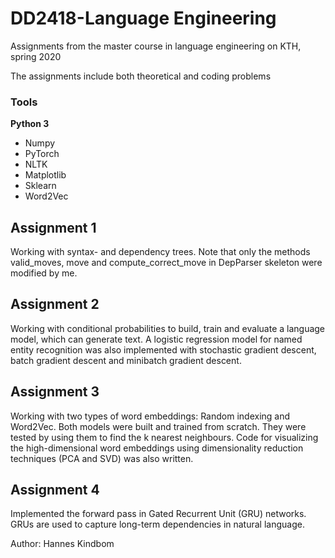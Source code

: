 # DD2418-Language Engineering
Assignments from the master course in language engineering on KTH, spring 2020

The assignments include both theoretical and coding problems 

### Tools
**Python 3**
- Numpy
- PyTorch
- NLTK
- Matplotlib
- Sklearn
- Word2Vec


## Assignment 1
Working with syntax- and dependency trees. Note that only the methods valid_moves, 
move and compute_correct_move in DepParser skeleton were modified by me.

## Assignment 2
Working with conditional probabilities to build, train 
and evaluate a language model, which can generate text. A logistic
regression model for named entity recognition was
also implemented with stochastic gradient descent, 
batch gradient descent and minibatch gradient descent.

## Assignment 3
Working with two types of word embeddings: Random indexing
and Word2Vec. Both models were built and trained from
scratch. They were tested by using them to find the k
nearest neighbours. Code for visualizing the 
high-dimensional word embeddings using dimensionality 
reduction techniques (PCA and SVD) was also written.

## Assignment 4
Implemented the forward pass in Gated Recurrent Unit 
(GRU) networks. GRUs are used to capture long-term dependencies
in natural language.

Author:
Hannes Kindbom